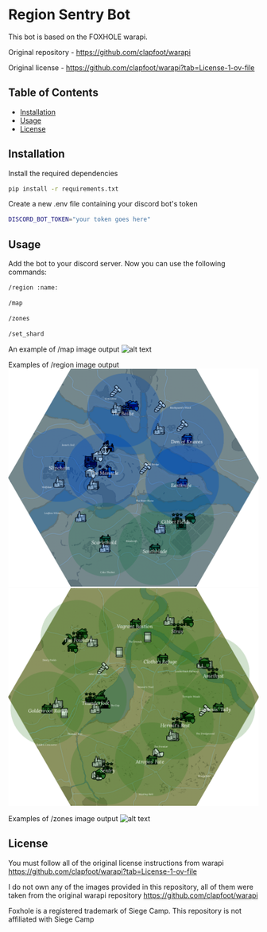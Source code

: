 # Region Sentry Bot

This bot is based on the FOXHOLE warapi.

Original repository - https://github.com/clapfoot/warapi

Original license - https://github.com/clapfoot/warapi?tab=License-1-ov-file

## Table of Contents

- [Installation](#installation)
- [Usage](#usage)
- [License](#license)

## Installation

Install the required dependencies
```bash
pip install -r requirements.txt
```

Create a new .env file containing your discord bot's token
```bash
DISCORD_BOT_TOKEN="your token goes here"
```

## Usage

Add the bot to your discord server. Now you can use the following commands:
```bash
/region :name:
```
```bash
/map
```
```bash
/zones
```
```bash
/set_shard
```

An example of /map image output
![alt text](static/map_preview.jpeg)

Examples of /region image output
![alt text](static/region_preview.png)
![alt text](static/map_preview1.png)

Examples of /zones image output
![alt text](static/zones_preview.jpeg)

## License

You must follow all of the original license instructions from warapi https://github.com/clapfoot/warapi?tab=License-1-ov-file

I do not own any of the images provided in this repository, all of them were taken from the original warapi repository https://github.com/clapfoot/warapi

Foxhole is a registered trademark of Siege Camp. This repository is not affiliated with Siege Camp
